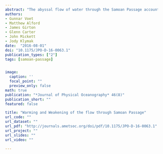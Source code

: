 ```yaml
---
abstract: "The abyssal flow of water through the Samoan Passage accounts for the majority of the bottom water renewal in the North Pacific, thereby making it an important element of the Meridional Overturning Circulation. Here we report recent measurements of the flow of dense waters of Antarctic and North Atlantic origin through the Samoan Passage. A fifteen month long moored time series of velocity and temperature of the abyssal flow was recorded between 2012 and 2013. This allows for an update of the only prior volume transport time series from the Samoan Passage from WOCE moored measurements between 1992 to 1994. While highly variable on multiple time scales, the overall pattern of the abyssal flow through the Samoan Passage was remarkably steady. The time-mean northward volume transport of about 5.4 Sv in 2012/2013 was reduced compared to 6.0 Sv measured between 1992 and 1994. This volume transport reduction is significant within 68% confidence limits ($\\pm$0.4 Sv) but not at 95% confidence limits ($\\pm$0.6 Sv). In agreement with recent studies of the abyssal Pacific, the bottom flow through the Samoan Passage warmed significantly on average by $1\\times10^{-3}$°C per year over the past two decades as observed both in moored and shipboard hydrographic observations. While the warming reflects the recently observed increasing role of the deep oceans for heat uptake, decreasing flow through Samoan Passage may indicate a future weakening of this trend for the abyssal North Pacific."
authors:
- Gunnar Voet
- Matthew Alford
- James Girton
- Glenn Carter
- John Mickett
- Jody Klymak
date:  "2016-08-01"
doi: "10.1175/JPO-D-16-0063.1"
publication_types: ["2"]
tags: [samoan-passage]


image:
  caption: ''
  focal_point: ""
  preview_only: false
math: true
publication: "*Journal of Physical Oceanography* 46(8)"
publication_short: ""
featured: false

title: "Warming and Weakening of the flow through Samoan Passage"
url_code: ""
url_dataset: ""
url_pdf: "http://journals.ametsoc.org/doi/pdf/10.1175/JPO-D-16-0063.1"
url_project: ""
url_slides: ""
url_video: ""

---
```



